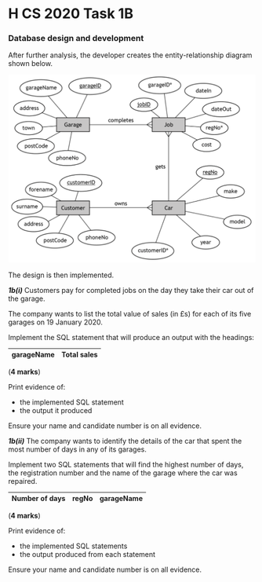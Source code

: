 # H CS 2020 Task 1B

### Database design and development

After further analysis, the developer creates the entity-relationship diagram shown below.

![Doctors surgery database](assets/ERD.png)

The design is then implemented.

___1b(i)___ Customers pay for completed jobs on the day they take their car out of the garage.

The company wants to list the total value of sales (in £s) for each of its five garages on 19 January 2020.

Implement the SQL statement that will produce an output with the headings:

| garageName | Total sales |
| --- | --- |

(__4 marks__)

Print evidence of:

* the implemented SQL statement
* the output it produced

Ensure your name and candidate number is on all evidence.

___1b(ii)___ The company wants to identify the details of the car that spent the most number of days in any of its garages.

Implement two SQL statements that will find the highest number of days, the registration number and the name of the garage where the car was repaired.

| Number of days | regNo | garageName |
| --- | --- | --- |

(__4 marks__)

Print evidence of:

* the implemented SQL statements
* the output produced from each statement

Ensure your name and candidate number is on all evidence.